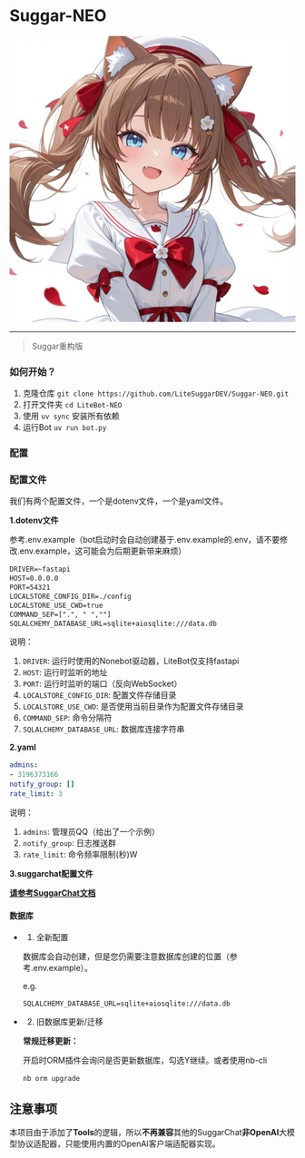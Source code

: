 
# Suggar-NEO

![Suggar](./readme_res/b_e0baa0b6de88513d9714babeffb39f37.jpg)

---

> Suggar重构版

### 如何开始？

1. 克隆仓库 `git clone https://github.com/LiteSuggarDEV/Suggar-NEO.git`
2. 打开文件夹 `cd LiteBot-NEO`
3. 使用 `uv sync` 安装所有依赖
4. 运行Bot `uv run bot.py`

### 配置

### 配置文件

我们有两个配置文件，一个是dotenv文件，一个是yaml文件。

**1.dotenv文件**

参考.env.example（bot启动时会自动创建基于.env.example的.env，请不要修改.env.example，这可能会为后期更新带来麻烦）

```dotenv
DRIVER=~fastapi
HOST=0.0.0.0
PORT=54321
LOCALSTORE_CONFIG_DIR=./config
LOCALSTORE_USE_CWD=true
COMMAND_SEP=[".", " ",""]
SQLALCHEMY_DATABASE_URL=sqlite+aiosqlite:///data.db
```

说明：

1. `DRIVER`: 运行时使用的Nonebot驱动器，LiteBot仅支持fastapi
2. `HOST`: 运行时监听的地址
3. `PORT`: 运行时监听的端口（反向WebSocket）
4. `LOCALSTORE_CONFIG_DIR`: 配置文件存储目录
5. `LOCALSTORE_USE_CWD`: 是否使用当前目录作为配置文件存储目录
6. `COMMAND_SEP`: 命令分隔符
7. `SQLALCHEMY_DATABASE_URL`: 数据库连接字符串

**2.yaml**

```yaml
admins:
- 3196373166
notify_group: []
rate_limit: 3

```

说明：

1. `admins`: 管理员QQ（给出了一个示例）
2. `notify_group`: 日志推送群
3. `rate_limit`: 命令频率限制(秒)W

**3.suggarchat配置文件**

**[请参考SuggarChat文档](https://github.com/LiteSuggarDEV/nonebot_plugin_suggarchat/wiki)**

#### 数据库

- 1. 全新配置

  数据库会自动创建，但是您仍需要注意数据库创建的位置（参考.env.example）。

  e.g.

  ```dotenv
  SQLALCHEMY_DATABASE_URL=sqlite+aiosqlite:///data.db
  ```

- 2. 旧数据库更新/迁移

  **常规迁移更新：**

  开启时ORM插件会询问是否更新数据库，勾选Y继续。或者使用nb-cli

  ```shell
  nb orm upgrade
  ```

## 注意事项

本项目由于添加了**Tools**的逻辑，所以**不再兼容**其他的SuggarChat**非OpenAI**大模型协议适配器，只能使用内置的OpenAI客户端适配器实现。
